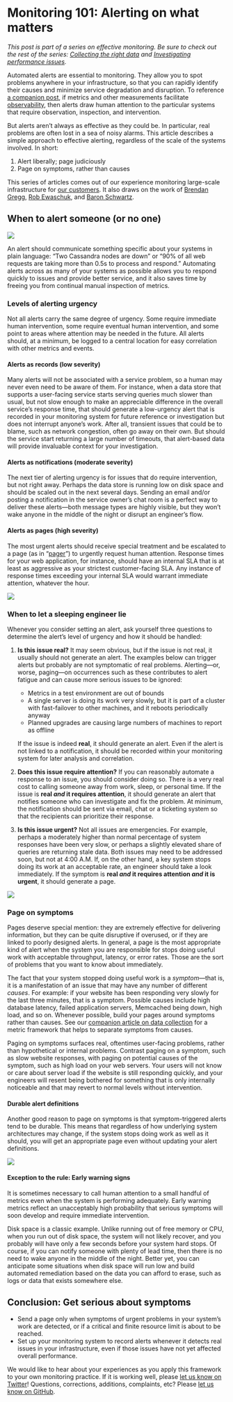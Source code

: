 Monitoring 101: Alerting on what matters
===================================================

*This post is part of a series on effective monitoring. Be sure to check out the rest of the series: [Collecting the right data](/blog/monitoring-101-collecting-data/) and [Investigating performance issues](/blog/monitoring-101-investigation/).*

Automated alerts are essential to monitoring. They allow you to spot problems anywhere in your infrastructure, so that you can rapidly identify their causes and minimize service degradation and disruption. To reference [a companion post](/blog/monitoring-101-collecting-data/), if metrics and other measurements facilitate [observability](https://en.wikipedia.org/wiki/Observability), then alerts draw human attention to the particular systems that require observation, inspection, and intervention. 

But alerts aren’t always as effective as they could be. In particular, real problems are often lost in a sea of noisy alarms. This article describes a simple approach to effective alerting, regardless of the scale of the systems involved. In short:

1.  Alert liberally; page judiciously
2.  Page on symptoms, rather than causes

This series of articles comes out of our experience monitoring large-scale infrastructure for [our customers](https://www.datadoghq.com/customers/). It also draws on the work of [Brendan Gregg](http://dtdg.co/use-method), [Rob Ewaschuk](http://dtdg.co/philosophy-alerting), and [Baron Schwartz](http://dtdg.co/metrics-attention).

When to alert someone (or no one) 
---------------------------------

![](https://don08600y3gfm.cloudfront.net/ps3b/blog/images/2015-05-how-to-monitor/alerting101_2_chart.png)

An alert should communicate something specific about your systems in plain language: “Two Cassandra nodes are down” or “90% of all web requests are taking more than 0.5s to process and respond.” Automating alerts across as many of your systems as possible allows you to respond quickly to issues and provide better service, and it also saves time by freeing you from continual manual inspection of metrics.

### Levels of alerting urgency 

Not all alerts carry the same degree of urgency. Some require immediate human intervention, some require eventual human intervention, and some point to areas where attention may be needed in the future. All alerts should, at a minimum, be logged to a central location for easy correlation with other metrics and events.

#### Alerts as records (low severity) 

Many alerts will not be associated with a service problem, so a human may never even need to be aware of them. For instance, when a data store that supports a user-facing service starts serving queries much slower than usual, but not slow enough to make an appreciable difference in the overall service’s response time, that should generate a low-urgency alert that is recorded in your monitoring system for future reference or investigation but does not interrupt anyone’s work. After all, transient issues that could be to blame, such as network congestion, often go away on their own. But should the service start returning a large number of timeouts, that alert-based data will provide invaluable context for your investigation. 

#### Alerts as notifications (moderate severity) 

The next tier of alerting urgency is for issues that do require intervention, but not right away. Perhaps the data store is running low on disk space and should be scaled out in the next several days. Sending an email and/or posting a notification in the service owner’s chat room is a perfect way to deliver these alerts—both message types are highly visible, but they won’t wake anyone in the middle of the night or disrupt an engineer’s flow.

#### Alerts as pages (high severity) 

The most urgent alerts should receive special treatment and be escalated to a page (as in “[pager](https://en.wikipedia.org/wiki/Pager)”) to urgently request human attention. Response times for your web application, for instance, should have an internal SLA that is at least as aggressive as your strictest customer-facing SLA. Any instance of response times exceeding your internal SLA would warrant immediate attention, whatever the hour.

![](https://don08600y3gfm.cloudfront.net/ps3b/blog/images/2015-05-how-to-monitor/alerting101_2_band_1.png)

### When to let a sleeping engineer lie 

Whenever you consider setting an alert, ask yourself three questions to determine the alert’s level of urgency and how it should be handled:

1.  **Is this issue real?** It may seem obvious, but if the issue is not
    real, it usually should not generate an alert. The examples below
    can trigger alerts but probably are not symptomatic of real
    problems. Alerting—or, worse, paging—on occurrences such as these
    contributes to alert fatigue and can cause more serious issues to be
    ignored:
    -   Metrics in a test environment are out of bounds
    -   A single server is doing its work very slowly, but it is part of
        a cluster with fast-failover to other machines, and it reboots
        periodically anyway
    -   Planned upgrades are causing large numbers of machines to report
        as offline

    If the issue is indeed **real**, it should generate an alert. Even
    if the alert is not linked to a notification, it should be recorded
    within your monitoring system for later analysis and correlation.
2.  **Does this issue require attention?** If you can reasonably
    automate a response to an issue, you should consider doing so. There
    is a very real cost to calling someone away from work, sleep, or
    personal time. If the issue is **real *and* it requires attention**,
    it should generate an alert that notifies someone who can
    investigate and fix the problem. At minimum, the notification should
    be sent via email, chat or a ticketing system so that the recipients
    can prioritize their response.
3.  **Is this issue urgent?** Not all issues are emergencies. For
    example, perhaps a moderately higher than normal percentage of
    system responses have been very slow, or perhaps a slightly elevated
    share of queries are returning stale data. Both issues may need to
    be addressed soon, but not at 4:00 A.M. If, on the other hand, a key
    system stops doing its work at an acceptable rate, an engineer
    should take a look immediately. If the symptom is **real *and* it
    requires attention *and* it is urgent**, it should generate a page.

![](https://don08600y3gfm.cloudfront.net/ps3b/blog/images/2015-05-how-to-monitor/alerting101_2_band_2.png)

### Page on symptoms

Pages deserve special mention: they are extremely effective for delivering information, but they can be quite disruptive if overused, or if they are linked to poorly designed alerts. In general, a page is the most appropriate kind of alert when the system you are responsible for stops doing useful work with acceptable throughput, latency, or error rates. Those are the sort of problems that you want to know about immediately.

The fact that your system stopped doing useful work is a *symptom*—that is, it is a manifestation of an issue that may have any number of different *causes*. For example: if your website has been responding very slowly for the last three minutes, that is a symptom. Possible causes include high database latency, failed application servers, Memcached being down, high load, and so on. Whenever possible, build your pages around symptoms rather than causes. See our [companion article on data collection](https://www.datadoghq.com/blog/monitoring-101-collecting-data/) for a metric framework that helps to separate symptoms from causes.

Paging on symptoms surfaces real, oftentimes user-facing problems, rather than hypothetical or internal problems. Contrast paging on a symptom, such as slow website responses, with paging on potential causes of the symptom, such as high load on your web servers. Your users will not know or care about server load if the website is still responding quickly, and your engineers will resent being bothered for something that is only internally noticeable and that may revert to normal levels without intervention.

#### Durable alert definitions

Another good reason to page on symptoms is that symptom-triggered alerts tend to be durable. This means that regardless of how underlying system architectures may change, if the system stops doing work as well as it should, you will get an appropriate page even without updating your alert definitions.

![](https://don08600y3gfm.cloudfront.net/ps3b/blog/images/2015-05-how-to-monitor/alerting101_2_band_3.png)

#### Exception to the rule: Early warning signs 

It is sometimes necessary to call human attention to a small handful of metrics even when the system is performing adequately. Early warning metrics reflect an unacceptably high probability that serious symptoms will soon develop and require immediate intervention.

Disk space is a classic example. Unlike running out of free memory or CPU, when you run out of disk space, the system will not likely recover, and you probably will have only a few seconds before your system hard stops. Of course, if you can notify someone with plenty of lead time, then there is no need to wake anyone in the middle of the night. Better yet, you can anticipate some situations when disk space will run low and build automated remediation based on the data you can afford to erase, such as logs or data that exists somewhere else.

Conclusion: Get serious about symptoms 
--------------------------------------

-   Send a page only when symptoms of urgent problems in your system’s
    work are detected, or if a critical and finite resource limit is
    about to be reached.
-   Set up your monitoring system to record alerts whenever it detects
    real issues in your infrastructure, even if those issues have not
    yet affected overall performance.

We would like to hear about your experiences as you apply this framework to your own monitoring practice. If it is working well, please [let us know on Twitter](https://twitter.com/datadoghq)! Questions, corrections, additions, complaints, etc? Please [let us know on GitHub](https://github.com/DataDog/the-monitor).
